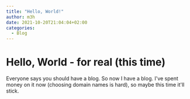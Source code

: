 ```yaml
---
title: "Hello, World!"
author: m3h
date: 2021-10-20T21:04:04+02:00
categories:
  - Blog
---
```


Hello, World - for real (this time)
===================================

Everyone says you should have a blog. So now I have a blog.
I've spent money on it now (choosing domain names is hard), so maybe
this time it'll stick.

